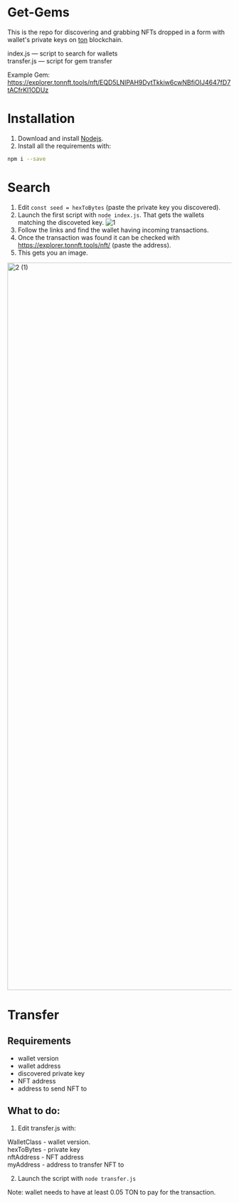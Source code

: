 # Get-Gems

This is the repo for discovering and grabbing NFTs dropped in a form with wallet's private keys on [ton](https://ton.org) blockchain.

index.js — script to search for wallets<br>
transfer.js — script for gem transfer

Example Gem: https://explorer.tonnft.tools/nft/EQD5LNIPAH9DytTkkiw6cwNBfiOIJ4647fD7tACfrKl1ODUz


# Installation

1. Download and install [Nodejs](https://nodejs.org/en/).
2. Install all the requirements with:

  ```bash
  npm i --save
  ```

# Search

1. Edit `const seed = hexToBytes` (paste the private key you discovered).
2. Launch the first script with `node index.js`. That gets the wallets matching the discoveted key.
![1](https://user-images.githubusercontent.com/10156691/166644593-1f1bcb63-781d-4095-aafb-c867125d97a7.jpg)
3. Follow the links and find the wallet having incoming transactions.
4. Once the transaction was found it can be checked with https://explorer.tonnft.tools/nft/ (paste the address).
5. This gets you an image.
<img width="1636" alt="2 (1)" src="https://user-images.githubusercontent.com/10156691/166644511-374d0397-82df-4301-aae5-4f3cb9edfbd3.png">

# Transfer 

## Requirements

 * wallet version
 * wallet address
 * discovered private key
 * NFT address
 * address to send NFT to

## What to do:

1. Edit transfer.js with:

  WalletClass - wallet version.<br>
  hexToBytes - private key<br>
  nftAddress - NFT address<br>
  myAddress - address to transfer NFT to<br>

2. Launch the script with `node transfer.js`<br>

Note: wallet needs to have at least 0.05 TON to pay for the transaction.


